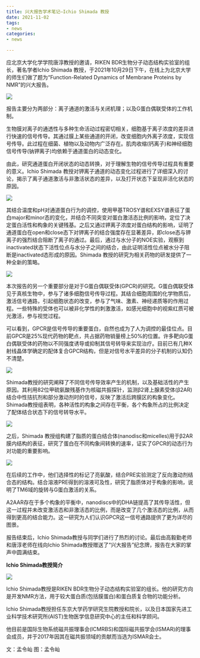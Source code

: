 ```yaml
---
title: 兴大报告学术笔记—Ichio Shimada 教授
date: 2021-11-02
tags:
- news
categories:
- news

---
```






应北京大学化学学院唐淳教授的邀请，RIKEN BDR生物分子动态结构实验室的组长，著名学者Ichio Shimada 教授，于2021年10月29日下午，在线上为北京大学的师生们做了题为“Function-Related Dynamics of Membrane Proteins by NMR”的兴大报告。

<!--more-->

![](https://gitee.com/DF-Master/yidapicbed/raw/master/markdown/20211102121749.webp)

报告主要分为两部分：离子通道的激活与关闭机理；以及G蛋白偶联受体的工作机制。

生物膜对离子的通透性与多种生命活动过程密切相关，细胞基于离子浓度的差异进行快速的信号传导。其通过膜上某些通道的开闭，改变细胞内外离子浓度，实现信号传导。此过程在细菌、植物以及动物内广泛存在。肌肉收缩(钙离子)和神经细胞信号传导(钠钾离子)均依赖于通道蛋白的动态变化。

由此，研究通道蛋白开闭状态的动态转换，对于理解生物的信号传导过程具有重要的意义。Ichio Shimada 教授对钾离子通道的动态变化过程进行了详细深入的讨论，揭示了离子通道激活与非激活状态的差异，以及打开状态下呈现非活化状态的原因。

![](https://gitee.com/DF-Master/yidapicbed/raw/master/markdown/20211102121753.webp)

其结合温度和pH对通道蛋白行为的调控，使用甲基TROSY谱和EXSY谱表征了蛋白major和minor态的变化，并结合不同突变对蛋白激活态比例的影响，定位了决定蛋白活性和构象的关键残基。之后又通过钾离子浓度对蛋白结构的影响，证明了通道蛋白在open和close态下对钾离子的结合强度存在显著差异，即close态与钾离子的强烈结合阻断了离子的通过。最后，通过与水分子的NOE实验，观察到inactivated状态下活性位点与水分子之间的结合，由此证明活性位点被水分子阻断是inactivated态形成的原因。Shimada 教授的研究为相关药物的研发提供了一种全新的策略。

![](https://gitee.com/DF-Master/yidapicbed/raw/master/markdown/20211102121756.webp)

本次报告的另一个重要部分是对于G蛋白偶联受体(GPCR)的研究。G蛋白偶联受体见于真核生物中，参与了诸多细胞信号传导过程。其结合细胞周围的化学物质后，激活信号通路，引起细胞状态的改变，参与了气味、激素、神经递质等的作用过程。一些特殊的受体也可以被非化学性的刺激激活，如感光细胞中的视紫红质可被光激活，参与视觉过程。

可以看到，GPCR是信号传导的重要蛋白，自然也成为了人为调控的最佳位点。目前GPCR是25%现代药物的靶点，共占据药物销量榜上50%的位置。许多靶向G蛋白偶联受体的药物以不同强度诱导或抑制其信号转导来实现治疗。目前已有几种X射线晶体学确定的配体复合GPCR结构，但是对信号水平差异的分子机制的认知仍不清楚。

![](https://gitee.com/DF-Master/yidapicbed/raw/master/markdown/20211102121758.webp)

Shimada教授的研究阐释了不同信号传导效率产生的机制，以及基础活性的产生原因。其利用82位甲硫氨酸残基作为核磁共振探针，监测β2肾上腺素受体(β2AR)结合中性拮抗剂和部分激动剂时的信号，反映了激活后跨膜区的构象变化。Shimada教授组表明，各种活性的构象之间存在平衡，各个构象所占的比例决定了配体结合状态下的信号转导水平。

![](https://gitee.com/DF-Master/yidapicbed/raw/master/markdown/20211102121800.webp)

之后，Shimada 教授组构建了脂质的蛋白结合体(nanodisc和micelles)用于β2AR膜内结构的表征，研究了蛋白在不同构象间转换的速率，证实了GPCR的动态行为对功能的重要影响。

![](https://gitee.com/DF-Master/yidapicbed/raw/master/markdown/20211102121802.webp)

在后续的工作中，他们选择性的标记了亮氨酸，结合PRE实验测定了反向激动剂结合态的结构。结合溶液PRE得到的溶液可及性，研究了脂质体对于构象的影响，说明了TM6域的旋转与G蛋白激活的关系。

A2AAR存在于多个构象的平衡中，nanodiscs中的DHA链提高了其传导活性，但这一过程并未改变激活态和非激活态的比例，而是改变了几个激活态的比例，从而得到更高的结合能力。这一研究为人们认识GPCR这一信号通路提供了更为详尽的图景。

报告结束后，Ichio Shimada教授与同学们进行了热烈的讨论。最后由高毅勤老师和唐淳老师在线向Ichio Shimada教授赠送了“兴大报告”纪念牌，报告在大家的掌声中圆满结束。



**Ichio Shimada教授简介**



![](https://gitee.com/DF-Master/yidapicbed/raw/master/markdown/20211102121804.webp)

Ichio Shimada教授是RIKEN BDR生物分子动态结构实验室的组长。他的研究方向是开发NMR方法，用于较大蛋白质(包括膜蛋白)和蛋白质复合物的功能分析。

Ichio Shimada教授担任东京大学药学研究生院教授和院长，以及日本国家先进工业科学技术研究所(AIST)生物医学信息研究中心的主任和科学顾问。

他目前是国际生物系统磁共振理事会(ICMRBS)和国际磁共振学会(ISMAR)的理事会成员，并于2017年因其在磁共振领域的贡献而当选为ISMAR会士。

 

文：孟令屾 图：孟令屾 

